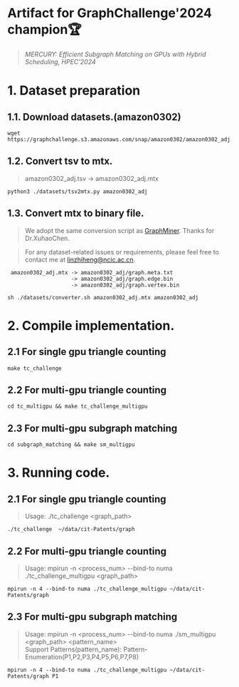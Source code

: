
# Artifact for GraphChallenge'2024 champion&#x1F3C6;
> *MERCURY: Efficient Subgraph Matching on GPUs with Hybrid Scheduling, HPEC'2024* 

# 1. Dataset preparation
## 1.1. Download datasets.(amazon0302)

```
wget https://graphchallenge.s3.amazonaws.com/snap/amazon0302/amazon0302_adj.tsv
```

## 1.2. Convert tsv to mtx.


> amazon0302_adj.tsv -> amazon0302_adj.mtx

```
python3 ./datasets/tsv2mtx.py amazon0302_adj
```

## 1.3. Convert mtx to binary file.
>We adopt the same conversion script as [GraphMiner](https://github.com/chenxuhao/GraphAIBench). Thanks for Dr.XuhaoChen.

>For any dataset-related issues or requirements, please feel free to contact me at linzhiheng@ncic.ac.cn.
```
 amazon0302_adj.mtx -> amazon0302_adj/graph.meta.txt  
                    -> amazon0302_adj/graph.edge.bin 
                    -> amazon0302_adj/graph.vertex.bin
```

```
sh ./datasets/converter.sh amazon0302_adj.mtx amazon0302_adj
```


# 2. Compile implementation.
## 2.1 For single gpu triangle counting
```
make tc_challenge
```

## 2.2 For multi-gpu triangle counting
```
cd tc_multigpu && make tc_challenge_multigpu
```

## 2.3 For multi-gpu subgraph matching 
```
cd subgraph_matching && make sm_multigpu
```

# 3. Running code.
## 2.1 For single gpu triangle counting
>Usage: ./tc_challenge  <graph_path>

```
./tc_challenge  ~/data/cit-Patents/graph
```

## 2.2 For multi-gpu triangle counting
>Usage: mpirun -n <process_num> --bind-to numa ./tc_challenge_multigpu  <graph_path>

```
mpirun -n 4 --bind-to numa ./tc_challenge_multigpu ~/data/cit-Patents/graph
```

## 2.3 For multi-gpu subgraph matching 
>Usage: mpirun -n  <process_num> --bind-to numa  ./sm_multigpu <graph_path> <pattern_name>  
>Support Patterns(pattern_name): Pattern-Enumeration(P1,P2,P3,P4,P5,P6,P7,P8)

```
mpirun -n 4 --bind-to numa ./tc_challenge_multigpu ~/data/cit-Patents/graph P1
```
